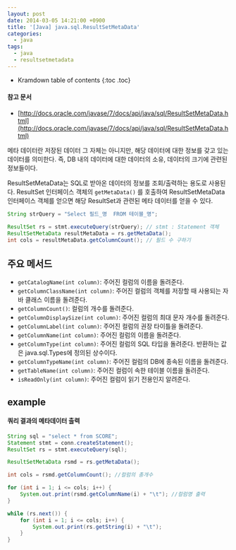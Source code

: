 ```yaml
---
layout: post
date: 2014-03-05 14:21:00 +0900
title: '[Java] java.sql.ResultSetMetaData'
categories:
  - java
tags:
  - java
  - resultsetmetadata
---
```


* Kramdown table of contents
{:toc .toc}

#### 참고 문서

- [http://docs.oracle.com/javase/7/docs/api/java/sql/ResultSetMetaData.html](http://docs.oracle.com/javase/7/docs/api/java/sql/ResultSetMetaData.html)

메타 데이터란 저장된 데이터 그 자체는 아니지만, 해당 데이터에 대한 정보를 갖고 있는 데이터를 의미한다. 즉, DB 내의 데이터에 대한 데이터의 소유, 데이터의 크기에 관련된 정보들이다.

ResultSetMetaData는 SQL로 받아온 데이터의 정보를 조회/출력하는 용도로 사용된다. ResultSet 인터페이스 객체의 `getMetaData()` 를 호출하여 ResultSetMetaData 인터페이스 객체를 얻으면 해당 ResultSet과 관련된 메타 데이터를 얻을 수 있다.

```java
String strQuery = "Select 필드_명  FROM 테이블_명";

ResultSet rs = stmt.executeQuery(strQuery); // stmt : Statement 객체
ResultSetMetaData resultMetaData = rs.getMetaData();
int cols = resultMetaData.getColumnCount(); // 필드 수 구하기
```

## 주요 메서드

- `getCatalogName(int column)`: 주어진 컬럼의 이름을 돌려준다.
- `getColumnClassName(int column)`: 주어진 컬럼의 객체를 저장할 때 사용되는 자바 클래스 이름을 돌려준다.
- `getColumnCount()`: 컬럼의 개수를 돌려준다.
- `getColumnDisplaySize(int column)`: 주어진 컬럼의 최대 문자 개수를 돌려준다.
- `getColumnLabel(int column)`: 주어진 컬럼의 권장 타이틀을 돌려준다.
- `getColumnName(int column)`: 주어진 컬럼의 이름을 돌려준다.
- `getColumnType(int column)`: 주어진 컬럼의  SQL 타입을 돌려준다. 반환하는 값은  java.sql.Types에 정의된 상수이다.
- `getColumnTypeName(int column)`: 주어진 컬럼의 DB에 종속된 이름을 돌려준다.
- `getTableName(int column)`: 주어진 컬럼이 속한 테이블 이름을 돌려준다.
- `isReadOnly(int column)`: 주어진 컬럼이 읽기 전용인지 알려준다.

## example

#### 쿼리 결과의 메타데이터 출력

```java
String sql = "select * from SCORE";
Statement stmt = conn.createStatement();
ResultSet rs = stmt.executeQuery(sql);

ResultSetMetaData rsmd = rs.getMetaData();

int cols = rsmd.getColumnCount(); //컬럼의 총개수

for (int i = 1; i <= cols; i++) {
    System.out.print(rsmd.getColumnName(i) + "\t"); //컬럼명 출력
}

while (rs.next()) {
    for (int i = 1; i <= cols; i++) {
        System.out.print(rs.getString(i) + "\t");
    }
}
```

